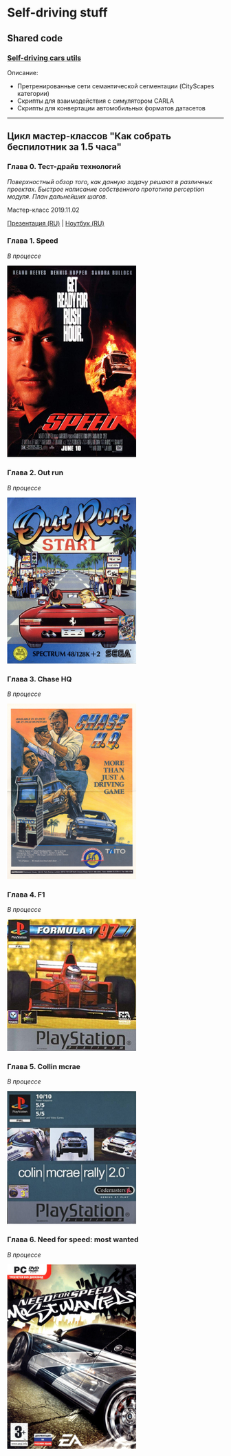# Self-driving stuff

## Shared code

### [Self-driving cars utils](https://github.com/Sid1057/self-driving-cars-utils)

Описание:

* Претренированные сети семантической сегментации (CityScapes категории)
* Скрипты для взаимодействия с симулятором CARLA
* Скрипты для конвертации автомобильных форматов датасетов

-----

## Цикл мастер-классов "Как собрать беспилотник за 1.5 часа"

### Глава 0. **Тест-драйв технологий**

*Поверхностный обзор того, как данную задачу решают в различных проектах. Быстрое написание собственного прототипа perception модуля. План дальнейших шагов.*

Мастер-класс 2019.11.02 

[Презентация (RU)]((./projects/speed/)) | [Ноутбук (RU)](https://nbviewer.jupyter.org/urls/sid1057.github.io/self-driving/projects/speed/Sirius.ipynb)

<!-- | [Код проекта]()-->

<!--[Speed game](./projects/speed/)-->

### Глава 1. **Speed**


*В процессе*

<img src="./projects/speed/materials/speed_poster.jpg" alt="speed" width="300"/>

### Глава 2. **Out run**

*В процессе*

<img src="./projects/speed/materials/outrun.jpg" alt="speed" width="300"/>

### Глава 3. **Chase HQ**

*В процессе*

<img src="./projects/speed/materials/chasehq.jpg" alt="chasehq" width="300"/>

### Глава 4. **F1**

*В процессе*

<img src="./projects/speed/materials/f1.jpg" alt="f1" width="300"/>

### Глава 5. **Collin mcrae**

*В процессе*

<img src="./projects/speed/materials/colimmcrae.jpg" alt="mcrae" width="300"/>

### Глава 6. **Need for speed: most wanted**

*В процессе*

<img src="./projects/speed/materials/mostwanted.jpg" alt="nfs" width="300"/>
